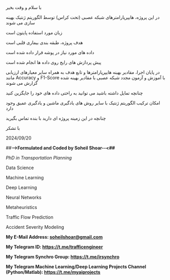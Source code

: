 با سلام و وقت بخیر

در این پروژه، هایپرپارامترهای شبکه عصبی (تحت کراس) توسط الگوریتم ژنتیک بهینه سازی می شوند

زبان مورد استفاده پایتون است

هدف پروژه، طبقه بندی بیماری قلبی است

داده های مورد نیاز در پوشه قرار داده شده است

پیش پردازش های رایج روی داده ها انجام شده است

در پایان اجرا، مقادیر بهینه هایپرپارامترها و تابع هدف به همراه سایر معیارهای ارزیابی مانند Accuracy و F1-Score با آموزش و آزمون مجدد شبکه عصبی با مقادیر بهینه شده گزارش می شوند

چنانچه تمایل داشته باشید می توانید به راحتی داده های خود را جایگزین کنید

امکان ترکیب الگوریتم ژنتیک با سایر روش های یادگیری ماشین و یادگیری عمیق وجود دارد

چنانچه در این زمینه پروژه ای دارید با بنده تماس بگیرید

با تشکر

2024/09/20

##**-->Formulated and Coded by Soheil Shoar--<##**

*PhD in Transportation Planning*

Data Science

Machine Learning

Deep Learning

Neural Networks

Metaheuristics

Traffic Flow Prediction

Accident Severity Modeling

**My E-Mail Address: soheilshoar@gmail.com**

**My Telegram ID: https://t.me/trafficengineer**

**My Telegram Synchro Group: https://t.me/irsynchro**

**My Telegram Machine Learning/Deep Learning Projects Channel (Python/Matlab): https://t.me/myaiprojects**

